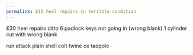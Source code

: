 ```yaml
---
permalink: £15 heel repairs in terrible condition
---
```

<span style="color:#000ff;">£30 heel repairs ditto</span> 
<span style="color:#000ff;">6 padlock keys not going in (wrong blank)</span>
<span style="color:#000ff;">1 cylinder cut with wrong blank</span>







<span style="color:#000ff;">run attack plain shell colt twine ox tadpole</span>